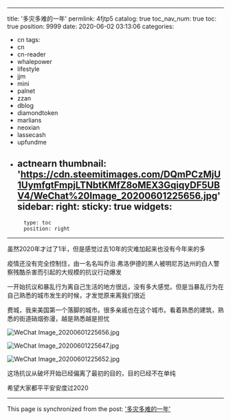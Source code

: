 
---
title: '多灾多难的一年'
permlink: 4fjtp5
catalog: true
toc_nav_num: true
toc: true
position: 9999
date: 2020-06-02 03:13:06
categories:
- cn
tags:
- cn
- cn-reader
- whalepower
- lifestyle
- jjm
- mini
- palnet
- zzan
- dblog
- diamondtoken
- marlians
- neoxian
- lassecash
- upfundme
- actnearn
thumbnail: 'https://cdn.steemitimages.com/DQmPCzMjU1UymfgtFmpjLTNbtKMfZ8oMEX3GqiqyDF5UBV4/WeChat%20Image_20200601225656.jpg'
sidebar:
    right:
        sticky: true
widgets:
    -
        type: toc
        position: right
---


虽然2020年才过了1半，但是感觉过去10年的灾难加起来也没有今年来的多

疫情还没有完全控制住，由一名名叫乔治.弗洛伊德的黑人被明尼苏达州的白人警察残酷杀害而引起的大规模的抗议行动爆发

一开始抗议和暴乱行为离自己生活的地方很远，没有多大感觉。但是当暴乱行为在自己熟悉的城市发生的时候，才发觉原来离我们很近

费城，我来美国第一个落脚的城市。很多亲戚也在这个城市。看着熟悉的建筑，熟悉的街道硝烟弥漫，越是熟悉越是担忧

![WeChat Image_20200601225656.jpg](https://cdn.steemitimages.com/DQmPCzMjU1UymfgtFmpjLTNbtKMfZ8oMEX3GqiqyDF5UBV4/WeChat%20Image_20200601225656.jpg)

![WeChat Image_20200601225647.jpg](https://cdn.steemitimages.com/DQmVBBF6KE7uHiLG5e45JyPwMfSJVipHTLRN9Yv9CkC1cG6/WeChat%20Image_20200601225647.jpg)

![WeChat Image_20200601225652.jpg](https://cdn.steemitimages.com/DQmcEUjBRuHuUF6qXfW9NKokiKL7oWfWZEFur4DgAr89weS/WeChat%20Image_20200601225652.jpg)

这场抗议从破坏开始已经偏离了最初的目的，目的已经不在单纯

希望大家都平平安安度过2020

- - -

This page is synchronized from the post: ['多灾多难的一年'](https://steemit.com/@ericet/4fjtp5)
